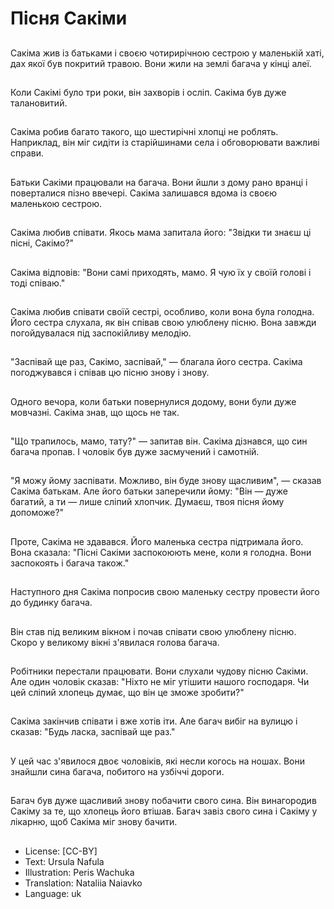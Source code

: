# Пісня Сакіми

##
Сакіма жив із батьками і своєю чотирирічною сестрою у маленькій хаті, дах якої був покритий травою. Вони жили на землі багача у кінці алеї.

##
Коли Сакімі було три роки, він захворів і осліп. Сакіма був дуже талановитий.

##
Сакіма робив багато такого, що шестирічні хлопці не роблять. Наприклад, він міг сидіти із старійшинами села і обговорювати важливі справи.

##
Батьки Сакіми працювали на багача. Вони йшли з дому рано вранці і поверталися пізно ввечері. Сакіма залишався вдома із своєю маленькою сестрою.

##
Сакіма любив співати. Якось мама запитала його: "Звідки ти знаєш ці пісні, Сакімо?"

##
Сакіма відповів: "Вони самі приходять, мамо. Я чую їх у своїй голові і тоді співаю."

##
Сакіма любив співати своїй сестрі, особливо, коли вона була голодна. Його сестра слухала, як він співав свою улюблену пісню. Вона завжди погойдувалася під заспокійливу мелодію.

##
"Заспівай ще раз, Сакімо, заспівай," — благала його сестра. Сакіма погоджувався і співав цю пісню знову і знову.

##
Одного вечора, коли батьки повернулися додому, вони були дуже мовчазні. Сакіма знав, що щось не так.

##
"Що трапилось, мамо, тату?" — запитав він. Сакіма дізнався, що син багача пропав. І чоловік був дуже засмучений і самотній.

##
"Я можу йому заспівати. Можливо, він буде знову щасливим", — сказав Сакіма батькам. Але його батьки заперечили йому: "Він — дуже багатий, а ти — лише сліпий хлопчик. Думаєш, твоя пісня йому допоможе?"

##
Проте, Сакіма не здавався. Його маленька сестра підтримала його. Вона сказала: "Пісні Сакіми заспокоюють мене, коли я голодна. Вони заспокоять і багача також."

##
Наступного дня Сакіма попросив свою маленьку сестру провести його до будинку багача.

##
Він став під великим вікном і почав співати свою улюблену пісню. Скоро у великому вікні з'явилася голова багача.

##
Робітники перестали працювати. Вони слухали чудову пісню Сакіми. Але один чоловік сказав: "Ніхто не міг утішити нашого господаря. Чи цей сліпий хлопець думає, що він це зможе зробити?"

##
Сакіма закінчив співати і вже хотів іти. Але багач вибіг на вулицю і сказав: "Будь ласка, заспівай ще раз."

##
У цей час з'явилося двоє чоловіків, які несли когось на ношах. Вони знайшли сина багача, побитого на узбіччі дороги.

##
Багач був дуже щасливий знову побачити свого сина. Він винагородив Сакіму за те, що хлопець його втішав. Багач завіз свого сина і Сакіму у лікарню, щоб Сакіма міг знову бачити.

##
* License: [CC-BY]
* Text: Ursula Nafula
* Illustration: Peris Wachuka
* Translation: Nataliia Naiavko
* Language: uk
